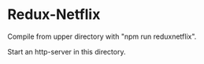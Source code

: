 # Redux-Netflix

Compile from upper directory with "npm run reduxnetflix".

Start an http-server in this directory.